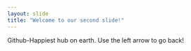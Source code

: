 ```yaml
---
layout: slide
title: "Welcome to our second slide!"
---
```

Github-Happiest hub on earth.
Use the left arrow to go back!
